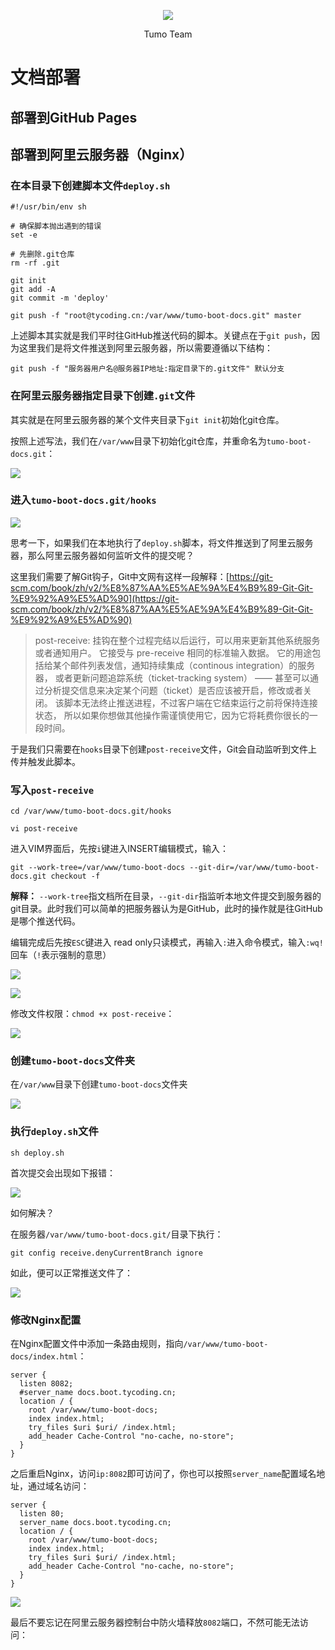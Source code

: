 <p align="center">
    <img src="http://cdn.tycoding.cn/MIK-WxRzP9.png" />
</p>
<p align="center">
    Tumo Team
</p>

# 文档部署

## 部署到GitHub Pages

## 部署到阿里云服务器（Nginx）

### 在本目录下创建脚本文件`deploy.sh`

```shell script
#!/usr/bin/env sh

# 确保脚本抛出遇到的错误
set -e

# 先删除.git仓库
rm -rf .git

git init
git add -A
git commit -m 'deploy'

git push -f "root@tycoding.cn:/var/www/tumo-boot-docs.git" master
```

上述脚本其实就是我们平时往GitHub推送代码的脚本。关键点在于`git push`，因为这里我们是将文件推送到阿里云服务器，所以需要遵循以下结构：

```shell script
git push -f "服务器用户名@服务器IP地址:指定目录下的.git文件" 默认分支
```

### 在阿里云服务器指定目录下创建`.git`文件

其实就是在阿里云服务器的某个文件夹目录下`git init`初始化git仓库。

按照上述写法，我们在`/var/www`目录下初始化git仓库，并重命名为`tumo-boot-docs.git`：

![](http://cdn.tycoding.cn/MIK-jyziKg.png)

### 进入`tumo-boot-docs.git/hooks`

![](http://cdn.tycoding.cn/MIK-0KKpud.png)

思考一下，如果我们在本地执行了`deploy.sh`脚本，将文件推送到了阿里云服务器，那么阿里云服务器如何监听文件的提交呢？

这里我们需要了解Git钩子，Git中文网有这样一段解释：[https://git-scm.com/book/zh/v2/%E8%87%AA%E5%AE%9A%E4%B9%89-Git-Git-%E9%92%A9%E5%AD%90](https://git-scm.com/book/zh/v2/%E8%87%AA%E5%AE%9A%E4%B9%89-Git-Git-%E9%92%A9%E5%AD%90)

> post-receive: 挂钩在整个过程完结以后运行，可以用来更新其他系统服务或者通知用户。 它接受与 pre-receive 相同的标准输入数据。 它的用途包括给某个邮件列表发信，通知持续集成（continous integration）的服务器， 或者更新问题追踪系统（ticket-tracking system） —— 甚至可以通过分析提交信息来决定某个问题（ticket）是否应该被开启，修改或者关闭。 该脚本无法终止推送进程，不过客户端在它结束运行之前将保持连接状态， 所以如果你想做其他操作需谨慎使用它，因为它将耗费你很长的一段时间。

于是我们只需要在`hooks`目录下创建`post-receive`文件，Git会自动监听到文件上传并触发此脚本。

### 写入`post-receive`

```shell script
cd /var/www/tumo-boot-docs.git/hooks

vi post-receive
```

进入VIM界面后，先按`i`键进入INSERT编辑模式，输入：

```shell script
git --work-tree=/var/www/tumo-boot-docs --git-dir=/var/www/tumo-boot-docs.git checkout -f
```

**解释：** `--work-tree`指文档所在目录，`--git-dir`指监听本地文件提交到服务器的git目录。此时我们可以简单的把服务器认为是GitHub，此时的操作就是往GitHub是哪个推送代码。

编辑完成后先按`ESC`键进入 read only只读模式，再输入`:`进入命令模式，输入`:wq!`回车（`!`表示强制的意思）

![](http://cdn.tycoding.cn/MIK-AAvWmA.png)

![](http://cdn.tycoding.cn/MIK-QJO4fE.png)

修改文件权限：`chmod +x post-receive`：

![](http://cdn.tycoding.cn/MIK-TLvHBy.png)

### 创建`tumo-boot-docs`文件夹

在`/var/www`目录下创建`tumo-boot-docs`文件夹

![](http://cdn.tycoding.cn/MIK-enTZ6J.png)

### 执行`deploy.sh`文件

```shell script
sh deploy.sh
```

首次提交会出现如下报错：

![](http://cdn.tycoding.cn/MIK-ScF21N.png)

如何解决？

在服务器`/var/www/tumo-boot-docs.git/`目录下执行：

```shell script
git config receive.denyCurrentBranch ignore
```

如此，便可以正常推送文件了：

![](http://cdn.tycoding.cn/MIK-FoNtIG.png)

### 修改Nginx配置

在Nginx配置文件中添加一条路由规则，指向`/var/www/tumo-boot-docs/index.html`：

```
server {
  listen 8082;
  #server_name docs.boot.tycoding.cn;
  location / {
    root /var/www/tumo-boot-docs;
    index index.html;
    try_files $uri $uri/ /index.html;
    add_header Cache-Control "no-cache, no-store";
  }
}
```

之后重启Nginx，访问`ip:8082`即可访问了，你也可以按照`server_name`配置域名地址，通过域名访问：

```
server {
  listen 80;
  server_name docs.boot.tycoding.cn;
  location / {
    root /var/www/tumo-boot-docs;
    index index.html;
    try_files $uri $uri/ /index.html;
    add_header Cache-Control "no-cache, no-store";
  }
}
```

![](http://cdn.tycoding.cn/MIK-L9ZUNG.png)

最后不要忘记在阿里云服务器控制台中防火墙释放`8082`端口，不然可能无法访问：

